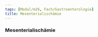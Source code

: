 ```yaml
---
tags: [Modul/m26, Fach/Gastroenterologie]
title: Mesenterialischämie
---
```

### Mesenterialischämie
